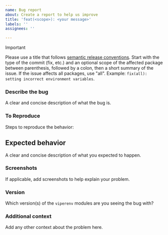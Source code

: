 ```yaml
---
name: Bug report
about: Create a report to help us improve
title: 'feat(<scope>): <your message>'
labels: ''
assignees: ''

---
```


> [!IMPORTANT]
> Please use a title that follows [semantic release conventions](https://www.conventionalcommits.org/). Start with the type of the commit (fix, etc.) and an optional scope of the affected package between parenthesis, followed by a colon, then a short summary of the issue. If the issue affects all packages, use "all". Example: `fix(all): setting incorrect environment variables`.

### Describe the bug
A clear and concise description of what the bug is.

### To Reproduce
Steps to reproduce the behavior:

## Expected behavior
A clear and concise description of what you expected to happen.

### Screenshots
If applicable, add screenshots to help explain your problem.

### Version
Which version(s) of the `viperenv` modules are you seeing the bug with?

### Additional context
Add any other context about the problem here.
